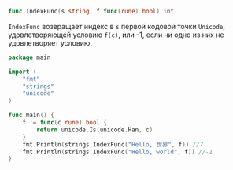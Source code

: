 ```go
func IndexFunc(s string, f func(rune) bool) int
```

`IndexFunc` возвращает индекс в `s` первой кодовой точки `Unicode`, удовлетворяющей условию `f(c)`, или -1, если ни одно из них не удовлетворяет условию.

```go
package main

import (
	"fmt"
	"strings"
	"unicode"
)

func main() {
	f := func(c rune) bool {
		return unicode.Is(unicode.Han, c)
	}
	fmt.Println(strings.IndexFunc("Hello, 世界", f)) //7
	fmt.Println(strings.IndexFunc("Hello, world", f)) //-1
}
```